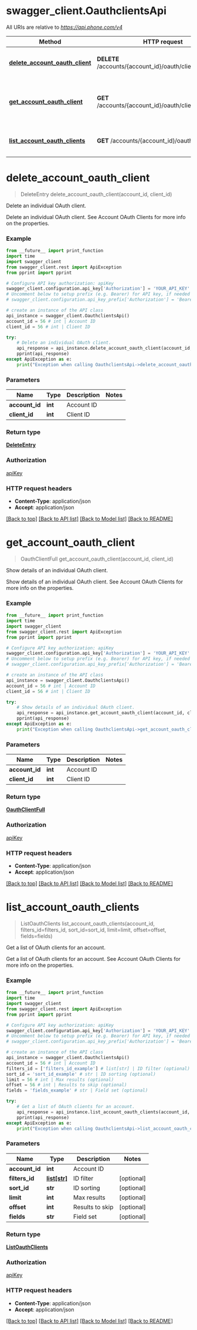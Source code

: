 # swagger_client.OauthclientsApi

All URIs are relative to *https://api.phone.com/v4*

Method | HTTP request | Description
------------- | ------------- | -------------
[**delete_account_oauth_client**](OauthclientsApi.md#delete_account_oauth_client) | **DELETE** /accounts/{account_id}/oauth/clients/{client_id} | Delete an individual OAuth client.
[**get_account_oauth_client**](OauthclientsApi.md#get_account_oauth_client) | **GET** /accounts/{account_id}/oauth/clients/{client_id} | Show details of an individual OAuth client.
[**list_account_oauth_clients**](OauthclientsApi.md#list_account_oauth_clients) | **GET** /accounts/{account_id}/oauth/clients | Get a list of OAuth clients for an account.


# **delete_account_oauth_client**
> DeleteEntry delete_account_oauth_client(account_id, client_id)

Delete an individual OAuth client.

Delete an individual OAuth client. See Account OAuth Clients for more info on the properties.

### Example 
```python
from __future__ import print_function
import time
import swagger_client
from swagger_client.rest import ApiException
from pprint import pprint

# Configure API key authorization: apiKey
swagger_client.configuration.api_key['Authorization'] = 'YOUR_API_KEY'
# Uncomment below to setup prefix (e.g. Bearer) for API key, if needed
# swagger_client.configuration.api_key_prefix['Authorization'] = 'Bearer'

# create an instance of the API class
api_instance = swagger_client.OauthclientsApi()
account_id = 56 # int | Account ID
client_id = 56 # int | Client ID

try: 
    # Delete an individual OAuth client.
    api_response = api_instance.delete_account_oauth_client(account_id, client_id)
    pprint(api_response)
except ApiException as e:
    print("Exception when calling OauthclientsApi->delete_account_oauth_client: %s\n" % e)
```

### Parameters

Name | Type | Description  | Notes
------------- | ------------- | ------------- | -------------
 **account_id** | **int**| Account ID | 
 **client_id** | **int**| Client ID | 

### Return type

[**DeleteEntry**](DeleteEntry.md)

### Authorization

[apiKey](../README.md#apiKey)

### HTTP request headers

 - **Content-Type**: application/json
 - **Accept**: application/json

[[Back to top]](#) [[Back to API list]](../README.md#documentation-for-api-endpoints) [[Back to Model list]](../README.md#documentation-for-models) [[Back to README]](../README.md)

# **get_account_oauth_client**
> OauthClientFull get_account_oauth_client(account_id, client_id)

Show details of an individual OAuth client.

Show details of an individual OAuth client. See Account OAuth Clients for more info on the properties.

### Example 
```python
from __future__ import print_function
import time
import swagger_client
from swagger_client.rest import ApiException
from pprint import pprint

# Configure API key authorization: apiKey
swagger_client.configuration.api_key['Authorization'] = 'YOUR_API_KEY'
# Uncomment below to setup prefix (e.g. Bearer) for API key, if needed
# swagger_client.configuration.api_key_prefix['Authorization'] = 'Bearer'

# create an instance of the API class
api_instance = swagger_client.OauthclientsApi()
account_id = 56 # int | Account ID
client_id = 56 # int | Client ID

try: 
    # Show details of an individual OAuth client.
    api_response = api_instance.get_account_oauth_client(account_id, client_id)
    pprint(api_response)
except ApiException as e:
    print("Exception when calling OauthclientsApi->get_account_oauth_client: %s\n" % e)
```

### Parameters

Name | Type | Description  | Notes
------------- | ------------- | ------------- | -------------
 **account_id** | **int**| Account ID | 
 **client_id** | **int**| Client ID | 

### Return type

[**OauthClientFull**](OauthClientFull.md)

### Authorization

[apiKey](../README.md#apiKey)

### HTTP request headers

 - **Content-Type**: application/json
 - **Accept**: application/json

[[Back to top]](#) [[Back to API list]](../README.md#documentation-for-api-endpoints) [[Back to Model list]](../README.md#documentation-for-models) [[Back to README]](../README.md)

# **list_account_oauth_clients**
> ListOauthClients list_account_oauth_clients(account_id, filters_id=filters_id, sort_id=sort_id, limit=limit, offset=offset, fields=fields)

Get a list of OAuth clients for an account.

Get a list of OAuth clients for an account. See Account OAuth Clients for more info on the properties.

### Example 
```python
from __future__ import print_function
import time
import swagger_client
from swagger_client.rest import ApiException
from pprint import pprint

# Configure API key authorization: apiKey
swagger_client.configuration.api_key['Authorization'] = 'YOUR_API_KEY'
# Uncomment below to setup prefix (e.g. Bearer) for API key, if needed
# swagger_client.configuration.api_key_prefix['Authorization'] = 'Bearer'

# create an instance of the API class
api_instance = swagger_client.OauthclientsApi()
account_id = 56 # int | Account ID
filters_id = ['filters_id_example'] # list[str] | ID filter (optional)
sort_id = 'sort_id_example' # str | ID sorting (optional)
limit = 56 # int | Max results (optional)
offset = 56 # int | Results to skip (optional)
fields = 'fields_example' # str | Field set (optional)

try: 
    # Get a list of OAuth clients for an account.
    api_response = api_instance.list_account_oauth_clients(account_id, filters_id=filters_id, sort_id=sort_id, limit=limit, offset=offset, fields=fields)
    pprint(api_response)
except ApiException as e:
    print("Exception when calling OauthclientsApi->list_account_oauth_clients: %s\n" % e)
```

### Parameters

Name | Type | Description  | Notes
------------- | ------------- | ------------- | -------------
 **account_id** | **int**| Account ID | 
 **filters_id** | [**list[str]**](str.md)| ID filter | [optional] 
 **sort_id** | **str**| ID sorting | [optional] 
 **limit** | **int**| Max results | [optional] 
 **offset** | **int**| Results to skip | [optional] 
 **fields** | **str**| Field set | [optional] 

### Return type

[**ListOauthClients**](ListOauthClients.md)

### Authorization

[apiKey](../README.md#apiKey)

### HTTP request headers

 - **Content-Type**: application/json
 - **Accept**: application/json

[[Back to top]](#) [[Back to API list]](../README.md#documentation-for-api-endpoints) [[Back to Model list]](../README.md#documentation-for-models) [[Back to README]](../README.md)

